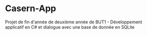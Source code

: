 # Casern-App
Projet de fin d'année de deuxième année de BUT1 - Développement applicatif en C# et dialogue avec une base de donnée en SQLite

